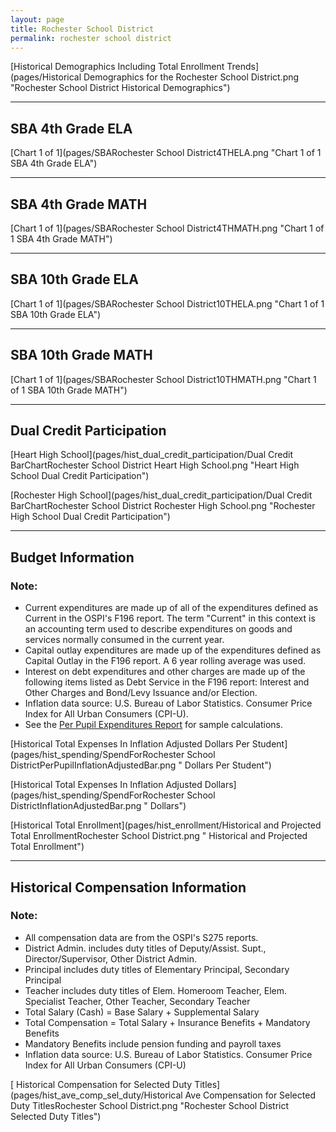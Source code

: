 ```yaml
---
layout: page
title: Rochester School District
permalink: rochester school district
---
```



[Historical Demographics Including Total Enrollment Trends](pages/Historical Demographics for the Rochester School District.png "Rochester School District Historical Demographics")

___

## SBA 4th Grade ELA

[Chart 1 of 1](pages/SBARochester School District4THELA.png "Chart 1 of 1 SBA 4th Grade ELA")


___

## SBA 4th Grade MATH

[Chart 1 of 1](pages/SBARochester School District4THMATH.png "Chart 1 of 1 SBA 4th Grade MATH")


___

## SBA 10th Grade ELA

[Chart 1 of 1](pages/SBARochester School District10THELA.png "Chart 1 of 1 SBA 10th Grade ELA")


___

## SBA 10th Grade MATH

[Chart 1 of 1](pages/SBARochester School District10THMATH.png "Chart 1 of 1 SBA 10th Grade MATH")


___

## Dual Credit Participation

[Heart High School](pages/hist_dual_credit_participation/Dual Credit BarChartRochester School District Heart High School.png "Heart High School Dual Credit Participation")

[Rochester High School](pages/hist_dual_credit_participation/Dual Credit BarChartRochester School District Rochester High School.png "Rochester High School Dual Credit Participation")


___

## Budget Information
### Note:
- Current expenditures are made up of all of the expenditures defined as Current in the OSPI's F196 report. The term "Current" in this context is an accounting term used to describe expenditures on goods and services normally consumed in the current year.
- Capital outlay expenditures are made up of the expenditures defined as Capital Outlay in the F196 report. A 6 year rolling average was used.
- Interest on debt expenditures and other charges are made up of the following items listed as Debt Service in the F196 report: Interest and Other Charges and Bond/Levy Issuance and/or Election.
- Inflation data source: U.S. Bureau of Labor Statistics. Consumer Price Index for All Urban Consumers (CPI-U).
- See the [Per Pupil Expenditures Report](report_expenditures) for sample calculations.

[Historical Total Expenses In Inflation Adjusted Dollars Per Student](pages/hist_spending/SpendForRochester School DistrictPerPupilInflationAdjustedBar.png " Dollars Per Student")

[Historical Total Expenses In Inflation Adjusted Dollars](pages/hist_spending/SpendForRochester School DistrictInflationAdjustedBar.png " Dollars")

[Historical Total Enrollment](pages/hist_enrollment/Historical and Projected Total EnrollmentRochester School District.png " Historical and Projected Total Enrollment")


___

## Historical Compensation Information
### Note:
- All compensation data are from the OSPI's S275 reports.
- District Admin. includes duty titles of Deputy/Assist. Supt., Director/Supervisor, Other District Admin.
- Principal includes duty titles of Elementary Principal, Secondary Principal
- Teacher includes duty titles of Elem. Homeroom Teacher, Elem. Specialist Teacher, Other Teacher, Secondary Teacher
- Total Salary (Cash) = Base Salary + Supplemental Salary
- Total Compensation = Total Salary + Insurance Benefits + Mandatory Benefits
- Mandatory Benefits include pension funding and payroll taxes
- Inflation data source: U.S. Bureau of Labor Statistics. Consumer Price Index for All Urban Consumers (CPI-U)

[ Historical Compensation for Selected Duty Titles](pages/hist_ave_comp_sel_duty/Historical Ave Compensation for Selected Duty TitlesRochester School District.png "Rochester School District Selected Duty Titles")

